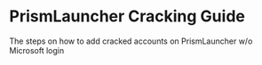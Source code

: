 # PrismLauncher Cracking Guide
The steps on how to add cracked accounts on PrismLauncher w/o Microsoft login
